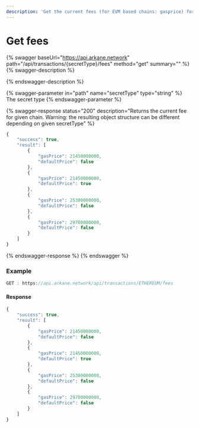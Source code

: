 ```yaml
---
description: 'Get the current fees (for EVM based chains: gasprice) for a certain chain'
---
```


# Get fees

{% swagger baseUrl="https://api.arkane.network" path="/api/transactions/{secretType}/fees" method="get" summary="" %}
{% swagger-description %}

{% endswagger-description %}

{% swagger-parameter in="path" name="secretType" type="string" %}
The secret type
{% endswagger-parameter %}

{% swagger-response status="200" description="Returns the current fee for given chain. 
Warning: the resulting object structure can be different depending on given secretType" %}
```javascript
{
    "success": true,
    "result": [
        {
            "gasPrice": 21450000000,
            "defaultPrice": false
        },
        {
            "gasPrice": 21450000000,
            "defaultPrice": true
        },
        {
            "gasPrice": 25300000000,
            "defaultPrice": false
        },
        {
            "gasPrice": 29700000000,
            "defaultPrice": false
        }
    ]
}
```
{% endswagger-response %}
{% endswagger %}

### Example

```javascript
GET : https://api.arkane.network/api/transactions/ETHEREUM/fees
```

#### Response

```javascript
{
    "success": true,
    "result": [
        {
            "gasPrice": 21450000000,
            "defaultPrice": false
        },
        {
            "gasPrice": 21450000000,
            "defaultPrice": true
        },
        {
            "gasPrice": 25300000000,
            "defaultPrice": false
        },
        {
            "gasPrice": 29700000000,
            "defaultPrice": false
        }
    ]
}
```
